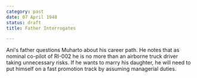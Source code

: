 ```yaml
---
category: past
date: 07 April 1948
status: draft
title: Father Interrogates

---
```



Ani's father questions Muharto about his career
path. He notes that as nominal co-pilot of RI-002 he is no more than an
airborne truck driver taking unnecessary risks. If he wants to marry his
daughter, he will need to put himself on a fast promotion track by
assuming managerial duties.
